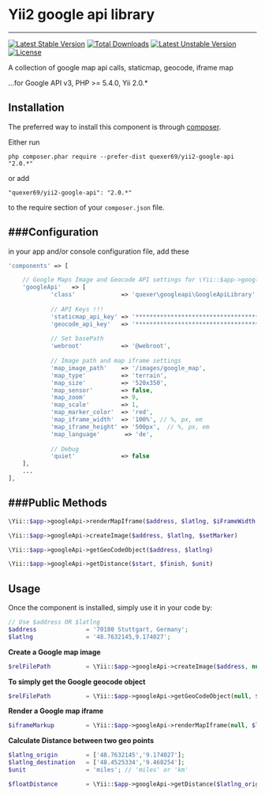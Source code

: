 # Yii2 google api library 
-----------------------------

[![Latest Stable Version](https://poser.pugx.org/quexer69/yii2-google-api/v/stable.svg)](https://packagist.org/packages/quexer69/yii2-google-api) [![Total Downloads](https://poser.pugx.org/quexer69/yii2-google-api/downloads.svg)](https://packagist.org/packages/quexer69/yii2-google-api) [![Latest Unstable Version](https://poser.pugx.org/quexer69/yii2-google-api/v/unstable.svg)](https://packagist.org/packages/quexer69/yii2-google-api) [![License](https://poser.pugx.org/quexer69/yii2-google-api/license.svg)](https://packagist.org/packages/quexer69/yii2-google-api)

A collection of google map api calls, staticmap, geocode, iframe map

...for Google API v3, PHP >= 5.4.0, Yii 2.0.*


Installation
------------

The preferred way to install this component is through [composer](http://getcomposer.org/download/).

Either run

```
php composer.phar require --prefer-dist quexer69/yii2-google-api "2.0.*"
```

or add

```
"quexer69/yii2-google-api": "2.0.*"
```

to the require section of your `composer.json` file.


###Configuration
---
in your app and/or console configuration file, add these


```php
'components' => [

    // Google Maps Image and Geocode API settings for \Yii::$app->googleApi component
    'googleApi'   => [
            'class'             => 'quexer\googleapi\GoogleApiLibrary',
            
            // API Keys !!!
            'staticmap_api_key' => '***************************************',
            'geocode_api_key'   => '***************************************',
            
            // Set basePath
            'webroot'           => '@webroot',
            
            // Image path and map iframe settings
            'map_image_path'    => '/images/google_map',
            'map_type'          => 'terrain',
            'map_size'          => '520x350',
            'map_sensor'        => false,
            'map_zoom'          => 9,
            'map_scale'         => 1,
            'map_marker_color'  => 'red',
            'map_iframe_width'  => '100%', // %, px, em
            'map_iframe_height' => '500px',  // %, px, em
            'map_language'       => 'de',
            
            // Debug
            'quiet'             => false
    ],
    ...
],
```

###Public Methods
---

```php
\Yii::$app->googleApi->renderMapIframe($address, $latlng, $iFrameWidth, $iFrameHeight)

\Yii::$app->googleApi->createImage($address, $latlng, $setMarker)

\Yii::$app->googleApi->getGeoCodeObject($address, $latlng)

\Yii::$app->googleApi->getDistance($start, $finish, $unit)

```

Usage
-----

Once the component is installed, simply use it in your code by:

```php
// Use $address OR $latlng
$address 	          = '70180 Stuttgart, Germany';
$latlng 	          = '48.7632145,9.174027';

```

**Create a Google map image**

```php
$relFilePath          = \Yii::$app->googleApi->createImage($address, null, true);
```

**To simply get the Google geocode object**

```php
$relFilePath          = \Yii::$app->googleApi->getGeoCodeObject(null, $latlng);
```

**Render a Google map iframe**

```php
$iframeMarkup         = \Yii::$app->googleApi->renderMapIframe(null, $latlng);
```

**Calculate Distance between two geo points**

```php
$latlng_origin	      = ['48.7632145','9.174027'];
$latlng_destination	  = ['48.4525334','9.468254'];
$unit		          = 'miles'; // 'miles' or 'km'

$floatDistance        = \Yii::$app->googleApi->getDistance($latlng_origin, $latlng_destination, $unit);
```
